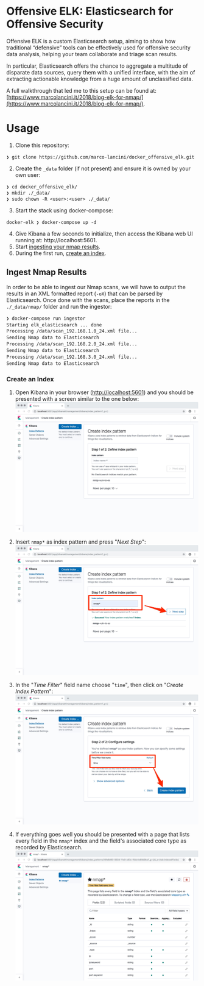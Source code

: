 # Offensive ELK: Elasticsearch for Offensive Security

Offensive ELK is a custom Elasticsearch setup, aiming to show how traditional “defensive” tools can be effectively used for offensive security data analysis, helping your team collaborate and triage scan results.

In particular, Elasticsearch offers the chance to aggregate a multitude of disparate data sources, query them with a unified interface, with the aim of extracting actionable knowledge from a huge amount of unclassified data.

A full walkthrough that led me to this setup can be found at: [https://www.marcolancini.it/2018/blog-elk-for-nmap/](https://www.marcolancini.it/2018/blog-elk-for-nmap/).



# Usage

1. Clone this repository:
```
❯ git clone https://github.com/marco-lancini/docker_offensive_elk.git
```
2. Create the `_data` folder (if not present) and ensure it is owned by your own user:
```
❯ cd docker_offensive_elk/
❯ mkdir ./_data/
❯ sudo chown -R <user>:<user> ./_data/
```
3. Start the stack using docker-compose:
```
docker-elk ❯ docker-compose up -d
```
4. Give Kibana a few seconds to initialize, then access the Kibana web UI running at: http://localhost:5601.
5. Start [ingesting your nmap results](#ingest-nmap-results).
6. During the first run, [create an index](#create-an-index).



## Ingest Nmap Results

In order to be able to ingest our Nmap scans, we will have to output the results in an XML formatted report (`-oX`) that can be parsed by Elasticsearch.
Once done with the scans, place the reports in the `./_data/nmap/` folder and run the ingestor:

```bash
❯ docker-compose run ingestor
Starting elk_elasticsearch ... done
Processing /data/scan_192.168.1.0_24.xml file...
Sending Nmap data to Elasticsearch
Processing /data/scan_192.168.2.0_24.xml file...
Sending Nmap data to Elasticsearch
Processing /data/scan_192.168.3.0_24.xml file...
Sending Nmap data to Elasticsearch
```



### Create an Index

1. Open Kibana in your browser ([http://localhost:5601](http://localhost:5601)) and you should be presented with a screen similar to the one below:
![elk_index_1](.github/elk_index_1.jpg)

2. Insert `nmap*` as index pattern and press "_Next Step_":
![elk_index_2](.github/elk_index_2.jpg)

3. In the "_Time Filter_" field name choose "`time`", then click on "_Create Index Pattern_":
![elk_index_3](.github/elk_index_3.jpg)

4. If everything goes well you should be presented with a page that lists every field in the `nmap*` index and the field's associated core type as recorded by Elasticsearch. 
![elk_index_4](.github/elk_index_4.jpg)
